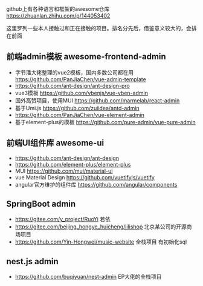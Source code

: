 github上有各种语言和框架的awesome仓库 https://zhuanlan.zhihu.com/p/144053402

这里罗列一些本人接触过和正在接触的项目。排名分先后，借鉴意义较大的，会排在前面

## 前端admin模板 awesome-frontend-admin
+ 字节潘大佬整理的vue2模板，国内多数公司都在用 https://github.com/PanJiaChen/vue-admin-template
+ https://github.com/ant-design/ant-design-pro
+ vue3模板 https://github.com/vbenjs/vue-vben-admin
+ 国外高赞项目，使用MUI https://github.com/marmelab/react-admin
+ 基于Umi.js https://github.com/zuiidea/antd-admin
+ https://github.com/PanJiaChen/vue-element-admin
+ 基于element-plus的模板 https://github.com/pure-admin/vue-pure-admin

## 前端UI组件库 awesome-ui
+ https://github.com/ant-design/ant-design
+ https://github.com/element-plus/element-plus
+ MUI https://github.com/mui/material-ui
+ vue Material Design https://github.com/vuetifyjs/vuetify
+ angular官方维护的组件库  https://github.com/angular/components

## SpringBoot admin
+ https://gitee.com/y_project/RuoYi 若依
+ https://gitee.com/beijing_hongye_huicheng/lilishop 北京某公司的开源商场项目
+ https://github.com/Yin-Hongwei/music-website 全栈项目 有初始化sql

## nest.js admin
+ https://github.com/buqiyuan/nest-admin EP大佬的全栈项目
